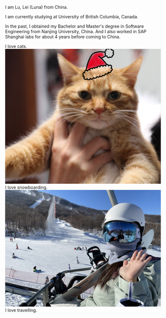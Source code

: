 I am Lu, Lei (Luna) from China.

I am currently studying at University of British Columbia, Canada. 

In the past, I obtained my Bachelor and Master's degree in Software Engineering from Nanjing University, China. And I also worked in SAP Shanghai labs for about 4 years before coming to China.

I love cats.
![PP](/img/IMG_0912.JPG)
I love snowboarding.
![snowboard](/img/IMG_5594.jpeg)
I love travelling.
